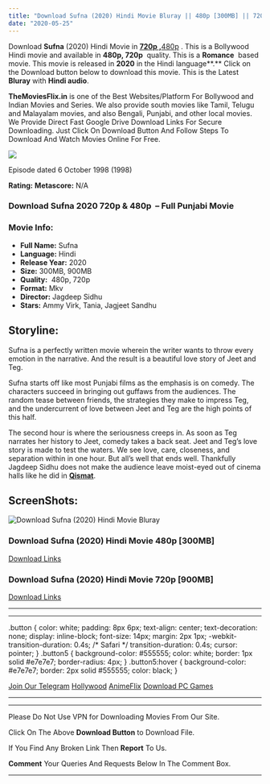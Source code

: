 ```yaml
---
title: "Download Sufna (2020) Hindi Movie Bluray || 480p [300MB] || 720p [900MB]"
date: "2020-05-25"
---
```


Download **Sufna** (2020) Hindi Movie in [**720p ,**](https://1moviesflix.com/720p-movies/)[480p](https://1moviesflix.com/480p-movies/) . This is a Bollywood Hindi movie and available in **480p, 720p**  quality. This is a **Romance**  based movie. This movie is released in **2020** in the Hindi language**.** Click on the Download button below to download this movie. This is the Latest **Bluray** with **Hindi audio**.

**TheMoviesFlix.in** is one of the Best Websites/Platform For Bollywood and Indian Movies and Series. We also provide south movies like Tamil, Telugu and Malayalam movies, and also Bengali, Punjabi, and other local movies. We Provide Direct Fast Google Drive Download Links For Secure Downloading. Just Click On Download Button And Follow Steps To Download And Watch Movies Online For Free.

[![](https://m.media-amazon.com/images/M/MV5BMjE1NTc3ODY5OF5BMl5BanBnXkFtZTcwNDQzMjMyOA@@._V1_SX300.jpg)](https://www.imdb.com/title/tt1117310/ "Episode dated 6 October 1998")

Episode dated 6 October 1998 (1998)

**Rating:** **Metascore:** N/A

### Download Sufna 2020 720p & 480p  – Full Punjabi Movie

### Movie Info:

- **Full Name:** Sufna
- **Language:** Hindi
- **Release Year:** 2020
- **Size:** 300MB, 900MB
- **Quality:**  480p, 720p
- **Format:** Mkv
- **Director:** Jagdeep Sidhu
- **Stars:** Ammy Virk, Tania, Jagjeet Sandhu

## Storyline:

Sufna is a perfectly written movie wherein the writer wants to throw every emotion in the narrative. And the result is a beautiful love story of Jeet and Teg.

Sufna starts off like most Punjabi films as the emphasis is on comedy. The characters succeed in bringing out guffaws from the audiences. The random tease between friends, the strategies they make to impress Teg, and the undercurrent of love between Jeet and Teg are the high points of this half.

The second hour is where the seriousness creeps in. As soon as Teg narrates her history to Jeet, comedy takes a back seat. Jeet and Teg’s love story is made to test the waters. We see love, care, closeness, and separation within in one hour. But all’s well that ends well. Thankfully Jagdeep Sidhu does not make the audience leave moist-eyed out of cinema halls like he did in [**Qismat**](https://1moviesflix.com?a270777880=T2QwSHB5elRRMlRvSjJHRXR3NEFYOXZMYjc3ODBEUURtOVM4MHRQb1NLcGtvL0NqWlhHTytBZjZPdDI4MWloRFJEU1BJSUJveTFHRzJBL3FldFB0aWRwYXQwS1JLMUxrcEgycWp3NUNESi9wMndkYng5dUhpSUpsZElDdDE2RUc=).

## ScreenShots:

![Download Sufna (2020) Hindi Movie Bluray](https://i.imgur.com/zEP11oj.jpg)

### Download Sufna (2020) Hindi Movie 480p \[300MB\] 

[Download Links](https://1moviesflix.com?a270777880=T2QwSHB5elRRMlRvSjJHRXR3NEFYOFR0bHQ4TndyNFFrRmNLazIrdmpuN1ZyenpXVGpOUU1COXNhYlRuU2xWSTQ2UVJBVGdFcEFrS0hiaksrays4Rnp2NlZsU1MxWFFUMkpVMUcyNFBQWWc9)

### Download Sufna (2020) Hindi Movie 720p \[900MB\] 

[Download Links](https://1moviesflix.com?a270777880=T2QwSHB5elRRMlRvSjJHRXR3NEFYOFR0bHQ4TndyNFFrRmNLazIrdmpuN1ZyenpXVGpOUU1COXNhYlRuU2xWSTV1VDhvajBTdHNXV29WWVBXSGo5OFhNNWpPT2M0MUJkd3l5enhNakV3amM9)

* * *

* * *

.button { color: white; padding: 8px 6px; text-align: center; text-decoration: none; display: inline-block; font-size: 14px; margin: 2px 1px; -webkit-transition-duration: 0.4s; /\* Safari \*/ transition-duration: 0.4s; cursor: pointer; } .button5 { background-color: #555555; color: white; border: 1px solid #e7e7e7; border-radius: 4px; } .button5:hover { background-color: #e7e7e7; border: 2px solid #555555; color: black; }

[Join Our Telegram](http://gdrivepro.xyz/join.php) [Hollywood](https://moviesverse.com/) [AnimeFlix](https://animeflix.in/) [Download PC Games](https://gamesflix.net/)  

* * *

* * *

  

Please Do Not Use VPN for Downloading Movies From Our Site.

Click On The Above **Download Button** to Download File.

If You Find Any Broken Link Then **Report** To Us.

**Comment** Your Queries And Requests Below In The Comment Box.

* * *
